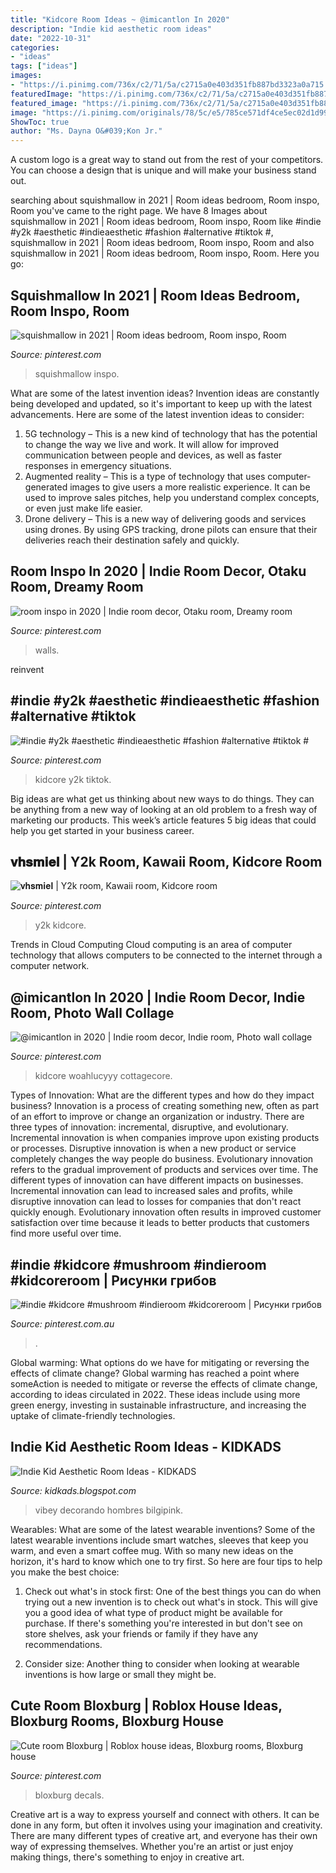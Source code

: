 ```yaml
---
title: "Kidcore Room Ideas ~ @imicantlon In 2020"
description: "Indie kid aesthetic room ideas"
date: "2022-10-31"
categories:
- "ideas"
tags: ["ideas"]
images:
- "https://i.pinimg.com/736x/c2/71/5a/c2715a0e403d351fb887bd3323a0a715.jpg"
featuredImage: "https://i.pinimg.com/736x/c2/71/5a/c2715a0e403d351fb887bd3323a0a715.jpg"
featured_image: "https://i.pinimg.com/736x/c2/71/5a/c2715a0e403d351fb887bd3323a0a715.jpg"
image: "https://i.pinimg.com/originals/78/5c/e5/785ce571df4ce5ec02d1d99984d23a6f.jpg"
ShowToc: true
author: "Ms. Dayna O&#039;Kon Jr."
---
```



A custom logo is a great way to stand out from the rest of your competitors. You can choose a design that is unique and will make your business stand out.

	

		
searching about squishmallow in 2021 | Room ideas bedroom, Room inspo, Room you've came to the right page. We have 8 Images about squishmallow in 2021 | Room ideas bedroom, Room inspo, Room like #indie #y2k #aesthetic #indieaesthetic #fashion #alternative #tiktok #, squishmallow in 2021 | Room ideas bedroom, Room inspo, Room and also squishmallow in 2021 | Room ideas bedroom, Room inspo, Room. Here you go:
		
    
## Squishmallow In 2021 | Room Ideas Bedroom, Room Inspo, Room

<img loading=lazy src="https://i.pinimg.com/736x/25/c1/d1/25c1d15f8c27afaeed6eaae26cded4b1.jpg" onerror="this.onerror=null;this.src='https://tse1.mm.bing.net/th?id=OIP.11t1a6sot236-NLrvuujfgHaFj&amp;pid=15.1';" alt="squishmallow in 2021 | Room ideas bedroom, Room inspo, Room">

_Source: pinterest.com_

>squishmallow inspo. 

	

What are some of the latest invention ideas?
Invention ideas are constantly being developed and updated, so it's important to keep up with the latest advancements. Here are some of the latest invention ideas to consider:
1. 5G technology – This is a new kind of technology that has the potential to change the way we live and work. It will allow for improved communication between people and devices, as well as faster responses in emergency situations.
2. Augmented reality – This is a type of technology that uses computer-generated images to give users a more realistic experience. It can be used to improve sales pitches, help you understand complex concepts, or even just make life easier.
3. Drone delivery – This is a new way of delivering goods and services using drones. By using GPS tracking, drone pilots can ensure that their deliveries reach their destination safely and quickly.

    
## Room Inspo In 2020 | Indie Room Decor, Otaku Room, Dreamy Room

<img loading=lazy src="https://i.pinimg.com/originals/4d/a3/6f/4da36f394e68f627e1a7fa9041d3a5ae.jpg" onerror="this.onerror=null;this.src='https://tse4.mm.bing.net/th?id=OIP.kKJh1NKzqmdj3oxoSLQaUQHaKR&amp;pid=15.1';" alt="room inspo in 2020 | Indie room decor, Otaku room, Dreamy room">

_Source: pinterest.com_

>walls. 

	

reinvent

    
## #indie #y2k #aesthetic #indieaesthetic #fashion #alternative #tiktok #

<img loading=lazy src="https://i.pinimg.com/originals/78/5c/e5/785ce571df4ce5ec02d1d99984d23a6f.jpg" onerror="this.onerror=null;this.src='https://tse1.mm.bing.net/th?id=OIP.WDyFC2zTht-j1BeabAoP0QHaNK&amp;pid=15.1';" alt="#indie #y2k #aesthetic #indieaesthetic #fashion #alternative #tiktok #">

_Source: pinterest.com_

>kidcore y2k tiktok. 

	

Big ideas are what get us thinking about new ways to do things. They can be anything from a new way of looking at an old problem to a fresh way of marketing our products. This week’s article features 5 big ideas that could help you get started in your business career.

    
## 𝐯𝐡𝐬𝐦𝐢𝐞𝐥 | Y2k Room, Kawaii Room, Kidcore Room

<img loading=lazy src="https://i.pinimg.com/736x/2d/fd/12/2dfd12a47639f89ca2ea43aeed130db2.jpg" onerror="this.onerror=null;this.src='https://tse1.mm.bing.net/th?id=OIP.lvD7EysZnbzG1s5NjRTT2gHaHY&amp;pid=15.1';" alt="𝐯𝐡𝐬𝐦𝐢𝐞𝐥 | Y2k room, Kawaii room, Kidcore room">

_Source: pinterest.com_

>y2k kidcore. 

	

Trends in Cloud Computing
Cloud computing is an area of computer technology that allows computers to be connected to the internet through a computer network.

    
## @imicantlon In 2020 | Indie Room Decor, Indie Room, Photo Wall Collage

<img loading=lazy src="https://i.pinimg.com/736x/c8/90/05/c890059d2b7afedaa49d5ead49fd7232.jpg" onerror="this.onerror=null;this.src='https://tse4.mm.bing.net/th?id=OIP.RX7Ba1zXJBdhLdWt7TfCOAHaLR&amp;pid=15.1';" alt="@imicantlon in 2020 | Indie room decor, Indie room, Photo wall collage">

_Source: pinterest.com_

>kidcore woahlucyyy cottagecore. 

	

Types of Innovation: What are the different types and how do they impact business?
Innovation is a process of creating something new, often as part of an effort to improve or change an organization or industry. There are three types of innovation: incremental, disruptive, and evolutionary. Incremental innovation is when companies improve upon existing products or processes. Disruptive innovation is when a new product or service completely changes the way people do business. Evolutionary innovation refers to the gradual improvement of products and services over time.
The different types of innovation can have different impacts on businesses. Incremental innovation can lead to increased sales and profits, while disruptive innovation can lead to losses for companies that don't react quickly enough. Evolutionary innovation often results in improved customer satisfaction over time because it leads to better products that customers find more useful over time.

    
## #indie #kidcore #mushroom #indieroom #kidcoreroom | Рисунки грибов

<img loading=lazy src="https://i.pinimg.com/originals/fe/41/24/fe4124c1b14e6544e27258ec94c6ad6a.jpg" onerror="this.onerror=null;this.src='https://tse1.mm.bing.net/th?id=OIP.ULxgWR80JPE5SJzHbrhDjAHaNK&amp;pid=15.1';" alt="#indie #kidcore #mushroom #indieroom #kidcoreroom | Рисунки грибов">

_Source: pinterest.com.au_

>. 

	

Global warming: What options do we have for mitigating or reversing the effects of climate change?
Global warming has reached a point where someAction is needed to mitigate or reverse the effects of climate change, according to ideas circulated in 2022. These ideas include using more green energy, investing in sustainable infrastructure, and increasing the uptake of climate-friendly technologies.

    
## Indie Kid Aesthetic Room Ideas - KIDKADS

<img loading=lazy src="https://i.pinimg.com/originals/6d/4e/fc/6d4efc64f378d1491cc56ee4d833ab95.jpg" onerror="this.onerror=null;this.src='https://tse2.mm.bing.net/th?id=OIP.9713h92fOHBb9PMEViDnhAHaGK&amp;pid=15.1';" alt="Indie Kid Aesthetic Room Ideas - KIDKADS">

_Source: kidkads.blogspot.com_

>vibey decorando hombres bilgipink. 

	

Wearables: What are some of the latest wearable inventions?
Some of the latest wearable inventions include smart watches, sleeves that keep you warm, and even a smart coffee mug. With so many new ideas on the horizon, it's hard to know which one to try first. So here are four tips to help you make the best choice:
1. Check out what's in stock first: One of the best things you can do when trying out a new invention is to check out what's in stock. This will give you a good idea of what type of product might be available for purchase. If there's something you're interested in but don't see on store shelves, ask your friends or family if they have any recommendations.

2. Consider size: Another thing to consider when looking at wearable inventions is how large or small they might be.

    
## Cute Room Bloxburg | Roblox House Ideas, Bloxburg Rooms, Bloxburg House

<img loading=lazy src="https://i.pinimg.com/736x/c2/71/5a/c2715a0e403d351fb887bd3323a0a715.jpg" onerror="this.onerror=null;this.src='https://tse4.mm.bing.net/th?id=OIP.WrxLI6bH4jvSJkVrEPkRqAHaEE&amp;pid=15.1';" alt="Cute room Bloxburg | Roblox house ideas, Bloxburg rooms, Bloxburg house">

_Source: pinterest.com_

>bloxburg decals. 

	

Creative art is a way to express yourself and connect with others. It can be done in any form, but often it involves using your imagination and creativity. There are many different types of creative art, and everyone has their own way of expressing themselves. Whether you're an artist or just enjoy making things, there's something to enjoy in creative art.

